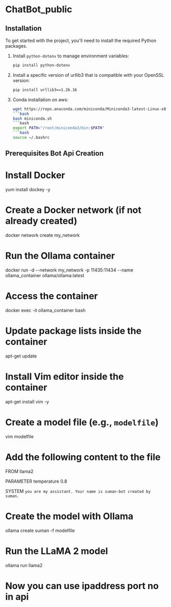 # ChatBot_public

## Installation

To get started with the project, you'll need to install the required Python packages.

1. Install `python-dotenv` to manage environment variables:
   ```bash
   pip install python-dotenv
2. Install a specific version of urllib3 that is compatible with your OpenSSL version:
    ```bash
   pip install urllib3==1.26.16

3. Conda installation on aws:
   ```bash
   wget https://repo.anaconda.com/miniconda/Miniconda3-latest-Linux-x86_64.sh -O miniconda.sh
   ```bash
   bash miniconda.sh
   ```bash
   export PATH="/root/miniconda3/bin:$PATH"
   ```bash
   source ~/.bashrc
## Prerequisites Bot Api Creation
# Install Docker
yum install dockey -y

# Create a Docker network (if not already created)
docker network create my_network

# Run the Ollama container
docker run -d --network my_network -p 11435:11434 --name ollama_container ollama/ollama:latest

# Access the container
docker exec -it ollama_container bash

# Update package lists inside the container
apt-get update

# Install Vim editor inside the container
apt-get install vim -y

# Create a model file (e.g., `modelfile`)
vim modelfile

# Add the following content to the file
FROM llama2

PARAMETER temperature 0.8

SYSTEM `you are my assistant. Your name is suman-bot created by suman.`

# Create the model with Ollama
ollama create suman -f modelfile

# Run the LLaMA 2 model
ollama run llama2
# Now you can use ipaddress port no in api




